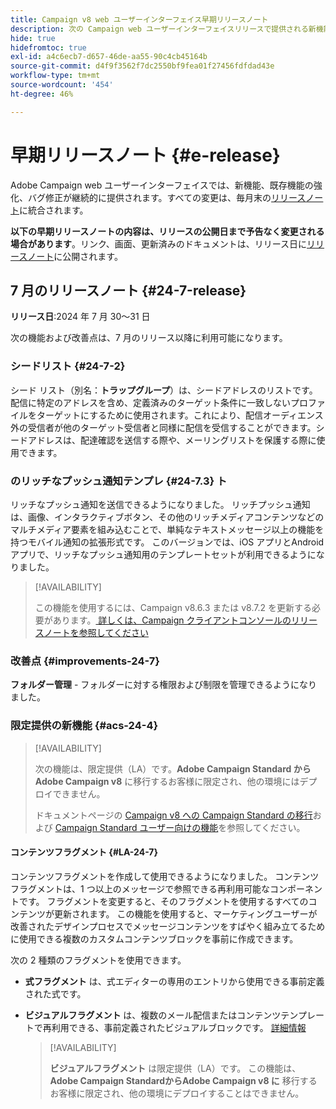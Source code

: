 ```yaml
---
title: Campaign v8 web ユーザーインターフェイス早期リリースノート
description: 次の Campaign web ユーザーインターフェイスリリースで提供される新機能について説明します
hide: true
hidefromtoc: true
exl-id: a4c6ecb7-d657-46de-aa55-90c4cb45164b
source-git-commit: d4f9f3562f7dc2550bf9fea01f27456fdfdad43e
workflow-type: tm+mt
source-wordcount: '454'
ht-degree: 46%

---
```


# 早期リリースノート {#e-release}

Adobe Campaign web ユーザーインターフェイスでは、新機能、既存機能の強化、バグ修正が継続的に提供されます。すべての変更は、毎月末の[リリースノート](release-notes.md)に統合されます。

**以下の早期リリースノートの内容は、リリースの公開日まで予告なく変更される場合があります**。リンク、画面、更新済みのドキュメントは、リリース日に[リリースノート](release-notes.md)に公開されます。

## 7 月のリリースノート {#24-7-release}

**リリース日**:2024 年 7 月 30～31 日

次の機能および改善点は、7 月のリリース以降に利用可能になります。

### シードリスト {#24-7-2}

シード リスト（別名：**トラップグループ**）は、シードアドレスのリストです。配信に特定のアドレスを含め、定義済みのターゲット条件に一致しないプロファイルをターゲットにするために使用されます。これにより、配信オーディエンス外の受信者が他のターゲット受信者と同様に配信を受信することができます。シードアドレスは、配達確認を送信する際や、メーリングリストを保護する際に使用できます。

### のリッチなプッシュ通知テンプレ {#24-7.3} ト

リッチなプッシュ通知を送信できるようになりました。 リッチプッシュ通知は、画像、インタラクティブボタン、その他のリッチメディアコンテンツなどのマルチメディア要素を組み込むことで、単純なテキストメッセージ以上の機能を持つモバイル通知の拡張形式です。 このバージョンでは、iOS アプリとAndroid アプリで、リッチなプッシュ通知用のテンプレートセットが利用できるようになりました。

>[!AVAILABILITY]
>
>この機能を使用するには、Campaign v8.6.3 または v8.7.2 を更新する必要があります。[ 詳しくは、Campaign クライアントコンソールのリリースノートを参照してください ](https://experienceleague.adobe.com/en/docs/campaign/campaign-v8/releases/release-notes)


### 改善点 {#improvements-24-7}

**フォルダー管理** - フォルダーに対する権限および制限を管理できるようになりました。

### 限定提供の新機能 {#acs-24-4}

>[!AVAILABILITY]
>
>次の機能は、限定提供（LA）です。**Adobe Campaign Standard から Adobe Campaign v8** に移行するお客様に限定され、他の環境にはデプロイできません。
>
>ドキュメントページの [Campaign v8 への Campaign Standard の移行](../rn/acs-migration.md)および [Campaign Standard ユーザー向けの機能](https://experienceleague.adobe.com/docs/experience-cloud/campaign/campaign-standard-migration-home.html?lang=ja)を参照してください。

#### コンテンツフラグメント {#LA-24-7}

コンテンツフラグメントを作成して使用できるようになりました。 コンテンツフラグメントは、1 つ以上のメッセージで参照できる再利用可能なコンポーネントです。 フラグメントを変更すると、そのフラグメントを使用するすべてのコンテンツが更新されます。 この機能を使用すると、マーケティングユーザーが改善されたデザインプロセスでメッセージコンテンツをすばやく組み立てるために使用できる複数のカスタムコンテンツブロックを事前に作成できます。

次の 2 種類のフラグメントを使用できます。

* **式フラグメント** は、式エディターの専用のエントリから使用できる事前定義された式です。
* **ビジュアルフラグメント** は、複数のメール配信またはコンテンツテンプレートで再利用できる、事前定義されたビジュアルブロックです。 [詳細情報](../email/fragments.md)

  >[!AVAILABILITY]
  >
  >**ビジュアルフラグメント** は限定提供（LA）です。 この機能は、**Adobe Campaign StandardからAdobe Campaign v8 に** 移行するお客様に限定され、他の環境にデプロイすることはできません。
